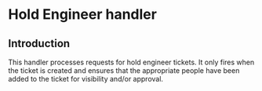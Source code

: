 # Hold Engineer handler

## Introduction

This handler processes requests for hold engineer tickets. It only fires when the ticket is created and ensures that the appropriate people have been added to the ticket for visibility and/or approval.

